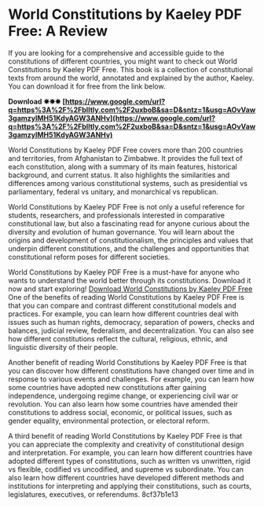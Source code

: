 # World Constitutions by Kaeley PDF Free: A Review
 
If you are looking for a comprehensive and accessible guide to the constitutions of different countries, you might want to check out World Constitutions by Kaeley PDF Free. This book is a collection of constitutional texts from around the world, annotated and explained by the author, Kaeley. You can download it for free from the link below.
 
**Download ✸✸✸ [https://www.google.com/url?q=https%3A%2F%2Fblltly.com%2F2uxboB&sa=D&sntz=1&usg=AOvVaw3gamzylMH51KdyAGW3ANHv](https://www.google.com/url?q=https%3A%2F%2Fblltly.com%2F2uxboB&sa=D&sntz=1&usg=AOvVaw3gamzylMH51KdyAGW3ANHv)**


 
World Constitutions by Kaeley PDF Free covers more than 200 countries and territories, from Afghanistan to Zimbabwe. It provides the full text of each constitution, along with a summary of its main features, historical background, and current status. It also highlights the similarities and differences among various constitutional systems, such as presidential vs parliamentary, federal vs unitary, and monarchical vs republican.
 
World Constitutions by Kaeley PDF Free is not only a useful reference for students, researchers, and professionals interested in comparative constitutional law, but also a fascinating read for anyone curious about the diversity and evolution of human governance. You will learn about the origins and development of constitutionalism, the principles and values that underpin different constitutions, and the challenges and opportunities that constitutional reform poses for different societies.
 
World Constitutions by Kaeley PDF Free is a must-have for anyone who wants to understand the world better through its constitutions. Download it now and start exploring!
 [Download World Constitutions by Kaeley PDF Free](https://worldconstitutionsbykaeleypdffree.com)  
One of the benefits of reading World Constitutions by Kaeley PDF Free is that you can compare and contrast different constitutional models and practices. For example, you can learn how different countries deal with issues such as human rights, democracy, separation of powers, checks and balances, judicial review, federalism, and decentralization. You can also see how different constitutions reflect the cultural, religious, ethnic, and linguistic diversity of their people.
 
Another benefit of reading World Constitutions by Kaeley PDF Free is that you can discover how different constitutions have changed over time and in response to various events and challenges. For example, you can learn how some countries have adopted new constitutions after gaining independence, undergoing regime change, or experiencing civil war or revolution. You can also learn how some countries have amended their constitutions to address social, economic, or political issues, such as gender equality, environmental protection, or electoral reform.
 
A third benefit of reading World Constitutions by Kaeley PDF Free is that you can appreciate the complexity and creativity of constitutional design and interpretation. For example, you can learn how different countries have adopted different types of constitutions, such as written vs unwritten, rigid vs flexible, codified vs uncodified, and supreme vs subordinate. You can also learn how different countries have developed different methods and institutions for interpreting and applying their constitutions, such as courts, legislatures, executives, or referendums.
 8cf37b1e13
 

